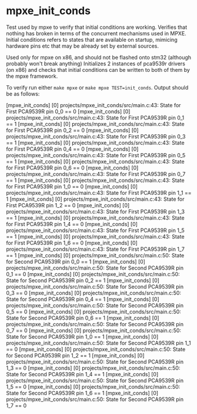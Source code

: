 # mpxe_init_conds
Test used by mpxe to verify that initial conditions are working. Verifies that nothing has broken in terms of the concurrent mechanisms used in MPXE.
Initial conditions refers to states that are available on startup, mimicing hardware pins etc that may be already set by external sources.

Used only for mpxe on x86, and should not be flashed onto stm32 (although probably won't break anything)
Initializes 2 instances of pca9539r drivers (on x86) and checks that initial conditions can be written to both of them by the mpxe framework.

To verify run either `make mpxe` or `make mpxe TEST=init_conds`. Output should be as follows:

[mpxe_init_conds] [0] projects/mpxe_init_conds/src/main.c:43: State for First PCA9539R pin 0_0 == 0
[mpxe_init_conds] [0] projects/mpxe_init_conds/src/main.c:43: State for First PCA9539R pin 0_1 == 1
[mpxe_init_conds] [0] projects/mpxe_init_conds/src/main.c:43: State for First PCA9539R pin 0_2 == 0
[mpxe_init_conds] [0] projects/mpxe_init_conds/src/main.c:43: State for First PCA9539R pin 0_3 == 1
[mpxe_init_conds] [0] projects/mpxe_init_conds/src/main.c:43: State for First PCA9539R pin 0_4 == 0
[mpxe_init_conds] [0] projects/mpxe_init_conds/src/main.c:43: State for First PCA9539R pin 0_5 == 1
[mpxe_init_conds] [0] projects/mpxe_init_conds/src/main.c:43: State for First PCA9539R pin 0_6 == 0
[mpxe_init_conds] [0] projects/mpxe_init_conds/src/main.c:43: State for First PCA9539R pin 0_7 == 1
[mpxe_init_conds] [0] projects/mpxe_init_conds/src/main.c:43: State for First PCA9539R pin 1_0 == 0
[mpxe_init_conds] [0] projects/mpxe_init_conds/src/main.c:43: State for First PCA9539R pin 1_1 == 1
[mpxe_init_conds] [0] projects/mpxe_init_conds/src/main.c:43: State for First PCA9539R pin 1_2 == 0
[mpxe_init_conds] [0] projects/mpxe_init_conds/src/main.c:43: State for First PCA9539R pin 1_3 == 1
[mpxe_init_conds] [0] projects/mpxe_init_conds/src/main.c:43: State for First PCA9539R pin 1_4 == 0
[mpxe_init_conds] [0] projects/mpxe_init_conds/src/main.c:43: State for First PCA9539R pin 1_5 == 1
[mpxe_init_conds] [0] projects/mpxe_init_conds/src/main.c:43: State for First PCA9539R pin 1_6 == 0
[mpxe_init_conds] [0] projects/mpxe_init_conds/src/main.c:43: State for First PCA9539R pin 1_7 == 1
[mpxe_init_conds] [0] projects/mpxe_init_conds/src/main.c:50: State for Second PCA9539R pin 0_0 == 1
[mpxe_init_conds] [0] projects/mpxe_init_conds/src/main.c:50: State for Second PCA9539R pin 0_1 == 0
[mpxe_init_conds] [0] projects/mpxe_init_conds/src/main.c:50: State for Second PCA9539R pin 0_2 == 1
[mpxe_init_conds] [0] projects/mpxe_init_conds/src/main.c:50: State for Second PCA9539R pin 0_3 == 0
[mpxe_init_conds] [0] projects/mpxe_init_conds/src/main.c:50: State for Second PCA9539R pin 0_4 == 1
[mpxe_init_conds] [0] projects/mpxe_init_conds/src/main.c:50: State for Second PCA9539R pin 0_5 == 0
[mpxe_init_conds] [0] projects/mpxe_init_conds/src/main.c:50: State for Second PCA9539R pin 0_6 == 1
[mpxe_init_conds] [0] projects/mpxe_init_conds/src/main.c:50: State for Second PCA9539R pin 0_7 == 0
[mpxe_init_conds] [0] projects/mpxe_init_conds/src/main.c:50: State for Second PCA9539R pin 1_0 == 1
[mpxe_init_conds] [0] projects/mpxe_init_conds/src/main.c:50: State for Second PCA9539R pin 1_1 == 0
[mpxe_init_conds] [0] projects/mpxe_init_conds/src/main.c:50: State for Second PCA9539R pin 1_2 == 1
[mpxe_init_conds] [0] projects/mpxe_init_conds/src/main.c:50: State for Second PCA9539R pin 1_3 == 0
[mpxe_init_conds] [0] projects/mpxe_init_conds/src/main.c:50: State for Second PCA9539R pin 1_4 == 1
[mpxe_init_conds] [0] projects/mpxe_init_conds/src/main.c:50: State for Second PCA9539R pin 1_5 == 0
[mpxe_init_conds] [0] projects/mpxe_init_conds/src/main.c:50: State for Second PCA9539R pin 1_6 == 1
[mpxe_init_conds] [0] projects/mpxe_init_conds/src/main.c:50: State for Second PCA9539R pin 1_7 == 0


